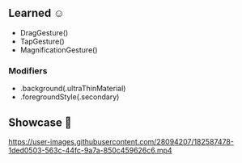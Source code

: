 ## Learned ☺️

* DragGesture()
* TapGesture()
* MagnificationGesture()

### Modifiers

* .background(.ultraThinMaterial)
* .foregroundStyle(.secondary)


## Showcase 📱

https://user-images.githubusercontent.com/28094207/182587478-1ded0503-563c-44fc-9a7a-850c459626c6.mp4


